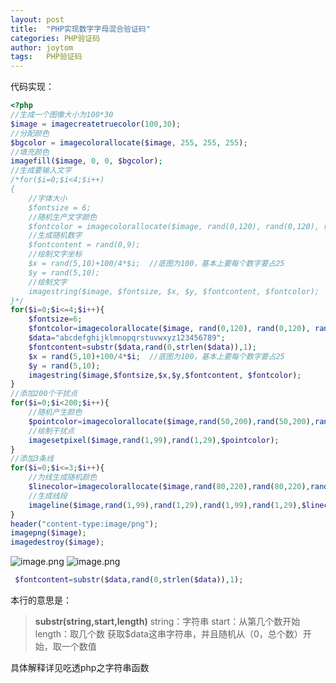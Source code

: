 ```yaml
---
layout: post
title:  "PHP实现数字字母混合验证码"
categories: PHP验证码
author: joytom
tags:   PHP验证码
---
```


代码实现：
```php
<?php
//生成一个图像大小为100*30
$image = imagecreatetruecolor(100,30);
//分配颜色
$bgcolor = imagecolorallocate($image, 255, 255, 255);
//填充颜色
imagefill($image, 0, 0, $bgcolor);
//生成要输入文字
/*for($i=0;$i<4;$i++)
{
	//字体大小
	$fontsize = 6;
	//随机生产文字颜色
	$fontcolor = imagecolorallocate($image, rand(0,120), rand(0,120), rand(0,120));
	//生成随机数字
	$fontcontent = rand(0,9);
	//绘制文字坐标
	$x = rand(5,10)+100/4*$i;  //底图为100，基本上要每个数字要占25
	$y = rand(5,10);
	//绘制文字
	imagestring($image, $fontsize, $x, $y, $fontcontent, $fontcolor);
}*/
for($i=0;$i<=4;$i++){
	$fontsize=6;
	$fontcolor=imagecolorallocate($image, rand(0,120), rand(0,120), rand(0,120));
	$data="abcdefghijklmnopqrstuvwxyz123456789";
	$fontcontent=substr($data,rand(0,strlen($data)),1);
	$x = rand(5,10)+100/4*$i;  //底图为100，基本上要每个数字要占25
	$y = rand(5,10);
	imagestring($image,$fontsize,$x,$y,$fontcontent, $fontcolor);
}
//添加200个干扰点
for($i=0;$i<200;$i++){
	//随机产生颜色
	$pointcolor=imagecolorallocate($image,rand(50,200),rand(50,200),rand(50,200));
	//绘制干扰点
	imagesetpixel($image,rand(1,99),rand(1,29),$pointcolor);
}
//添加3条线
for($i=0;$i<=3;$i++){
	//为线生成随机颜色
	$linecolor=imagecolorallocate($image,rand(80,220),rand(80,220),rand(80,220));
	//生成线段
	imageline($image,rand(1,99),rand(1,29),rand(1,99),rand(1,29),$linecolor);
}
header("content-type:image/png");
imagepng($image);
imagedestroy($image);
```

![image.png](https://upload-images.jianshu.io/upload_images/13570975-f50cd7f70a6d4bd8.png?imageMogr2/auto-orient/strip%7CimageView2/2/w/1240)
![image.png](https://upload-images.jianshu.io/upload_images/13570975-6cd4b81ac89bf29d.png?imageMogr2/auto-orient/strip%7CimageView2/2/w/1240)


```php
 $fontcontent=substr($data,rand(0,strlen($data)),1);
```
本行的意思是：
>**substr(string,start,length)**
string：字符串  start：从第几个数开始  length：取几个数
获取$data这串字符串，并且随机从（0，总个数）开始，取一个数值

具体解释详见吃透php之字符串函数
